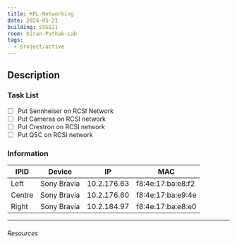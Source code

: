 ```yaml
---
title: KPL-Networking
date: 2024-05-21
building: SSG121
room: Kiran-Pathak-Lab
tags:
  - project/active
---
```


## Description

### Task List

- [ ] Put Sennheiser on RCSI Network
- [ ] Put Cameras on RCSI network
- [ ] Put Crestron on RCSI network
- [ ] Put QSC on RCSI network

### Information

IPID    | Device        | IP                | MAC
------- | ------------- | ----------------- | -----------------
Left    | Sony Bravia   | 10.2.176.63       | f8:4e:17:ba:e8:f2
Centre  | Sony Bravia   | 10.2.176.60       | f8:4e:17:ba:e9:4e
Right   | Sony Bravia   | 10.2.184.97       | f8:4e:17:ba:e8:e0



---
###### Resources
